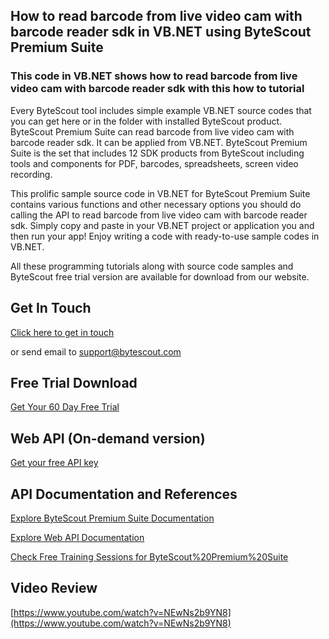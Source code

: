 ## How to read barcode from live video cam with barcode reader sdk in VB.NET using ByteScout Premium Suite

### This code in VB.NET shows how to read barcode from live video cam with barcode reader sdk with this how to tutorial

Every ByteScout tool includes simple example VB.NET source codes that you can get here or in the folder with installed ByteScout product. ByteScout Premium Suite can read barcode from live video cam with barcode reader sdk. It can be applied from VB.NET. ByteScout Premium Suite is the set that includes 12 SDK products from ByteScout including tools and components for PDF, barcodes, spreadsheets, screen video recording.

This prolific sample source code in VB.NET for ByteScout Premium Suite contains various functions and other necessary options you should do calling the API to read barcode from live video cam with barcode reader sdk.  Simply copy and paste in your VB.NET project or application you and then run your app! Enjoy writing a code with ready-to-use sample codes in VB.NET.

All these programming tutorials along with source code samples and ByteScout free trial version are available for download from our website.

## Get In Touch

[Click here to get in touch](https://bytescout.zendesk.com/hc/en-us/requests/new?subject=ByteScout%20Premium%20Suite%20Question)

or send email to [support@bytescout.com](mailto:support@bytescout.com?subject=ByteScout%20Premium%20Suite%20Question) 

## Free Trial Download

[Get Your 60 Day Free Trial](https://bytescout.com/download/web-installer?utm_source=github-readme)

## Web API (On-demand version)

[Get your free API key](https://pdf.co/documentation/api?utm_source=github-readme)

## API Documentation and References

[Explore ByteScout Premium Suite Documentation](https://bytescout.com/documentation/index.html?utm_source=github-readme)

[Explore Web API Documentation](https://pdf.co/documentation/api?utm_source=github-readme)

[Check Free Training Sessions for ByteScout%20Premium%20Suite](https://academy.bytescout.com/)

## Video Review

[https://www.youtube.com/watch?v=NEwNs2b9YN8](https://www.youtube.com/watch?v=NEwNs2b9YN8)